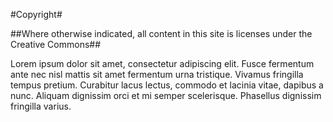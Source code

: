#Copyright#


##Where otherwise indicated, all content in this site is licenses under the Creative Commons##


Lorem ipsum dolor sit amet, consectetur adipiscing elit. Fusce fermentum ante nec nisl mattis sit amet fermentum urna tristique. Vivamus fringilla tempus pretium. Curabitur lacus lectus, commodo et lacinia vitae, dapibus a nunc. Aliquam dignissim orci et mi semper scelerisque. Phasellus dignissim fringilla varius.
